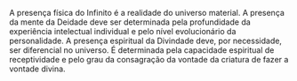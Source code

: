 ﻿A presença física do Infinito é a realidade do universo material. A presença da mente da Deidade deve ser determinada pela profundidade da experiência intelectual individual e pelo nível evolucionário da personalidade. A presença espiritual da Divindade deve, por necessidade, ser diferencial no universo. É determinada pela capacidade espiritual de receptividade e pelo grau da consagração da vontade da criatura de fazer a vontade divina.